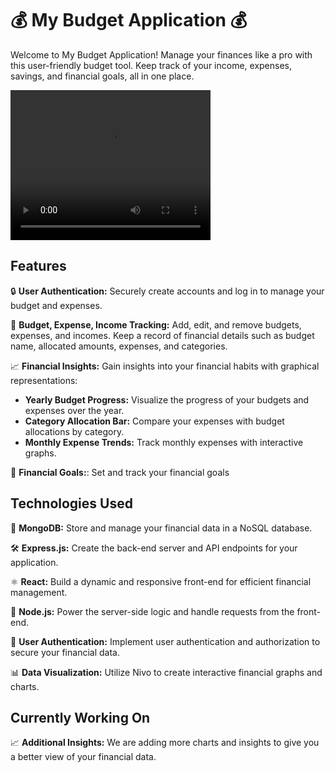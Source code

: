 # 💰 My Budget Application 💰

Welcome to My Budget Application! Manage your finances like a pro with this user-friendly budget tool. Keep track of your income, expenses, savings, and financial goals, all in one place.

<video width="320" height="240" controls>
  <source src="videos/budget.mp4" type="video/mp4">
  Your browser does not support the video tag.
</video>

## Features

🔒 **User Authentication:** Securely create accounts and log in to manage your budget and expenses.

🧾 **Budget, Expense, Income Tracking:** Add, edit, and remove budgets, expenses, and incomes. Keep a record of financial details such as budget name, allocated amounts, expenses, and categories.

📈 **Financial Insights:** Gain insights into your financial habits with graphical representations:
  - **Yearly Budget Progress:** Visualize the progress of your budgets and expenses over the year.
  - **Category Allocation Bar:** Compare your expenses with budget allocations by category.
  - **Monthly Expense Trends:** Track monthly expenses with interactive graphs.

🎯 **Financial Goals:**: Set and track your financial goals


## Technologies Used

💾 **MongoDB:** Store and manage your financial data in a NoSQL database.

🛠️ **Express.js:** Create the back-end server and API endpoints for your application.

⚛️ **React:** Build a dynamic and responsive front-end for efficient financial management.

📡 **Node.js:** Power the server-side logic and handle requests from the front-end.

🔐 **User Authentication:** Implement user authentication and authorization to secure your financial data.

📊 **Data Visualization:** Utilize Nivo to create interactive financial graphs and charts.


## Currently Working On

📈 **Additional Insights:** We are adding more charts and insights to give you a better view of your financial data.


